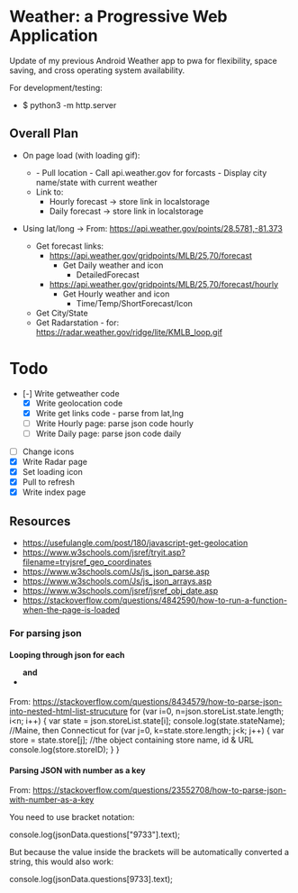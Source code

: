 # Weather: a Progressive Web Application

Update of my previous Android Weather app to pwa for flexibility, space saving, and cross operating system availability.


For development/testing: 
- $ python3 -m http.server

## Overall Plan

- On page load (with loading gif):
  - <body onload="getWeather()">  
    - Pull location
    - Call api.weather.gov for forcasts
    - Display city name/state with current weather
  - Link to:
    - Hourly forecast -> store link in localstorage
    - Daily forecast -> store link in localstorage

- Using lat/long -> From: https://api.weather.gov/points/28.5781,-81.373
	- Get forecast links:
	  - https://api.weather.gov/gridpoints/MLB/25,70/forecast
		- Get Daily weather and icon
			- DetailedForecast
	  - https://api.weather.gov/gridpoints/MLB/25,70/forecast/hourly
		- Get Hourly weather and icon
			- Time/Temp/ShortForecast/Icon
	- Get City/State
	- Get Radarstation - for: https://radar.weather.gov/ridge/lite/KMLB_loop.gif

# Todo

- [-] Write getweather code
  - [X] Write geolocation code
  - [X] Write get links code - parse from lat,lng
  - [ ] Write Hourly page: parse json code hourly
  - [ ] Write Daily page: parse json code daily
- [ ] Change icons
- [X] Write Radar page
- [X] Set loading icon
- [X] Pull to refresh
- [X] Write index page

## Resources

- https://usefulangle.com/post/180/javascript-get-geolocation
- https://www.w3schools.com/jsref/tryit.asp?filename=tryjsref_geo_coordinates
- https://www.w3schools.com/Js/js_json_parse.asp
- https://www.w3schools.com/Js/js_json_arrays.asp
- https://www.w3schools.com/jsref/jsref_obj_date.asp
- https://stackoverflow.com/questions/4842590/how-to-run-a-function-when-the-page-is-loaded

### For parsing json

#### Looping through json for each <ul> and <li>
From: https://stackoverflow.com/questions/8434579/how-to-parse-json-into-nested-html-list-strucuture
for (var i=0, n=json.storeList.state.length; i<n; i++) {
    var state = json.storeList.state[i];
    console.log(state.stateName); //Maine, then Connecticut
    for (var j=0, k=state.store.length; j<k; j++) {
        var store = state.store[j]; //the object containing store name, id & URL
        console.log(store.storeID);
    }
}


#### Parsing JSON with number as a key
From: https://stackoverflow.com/questions/23552708/how-to-parse-json-with-number-as-a-key

You need to use bracket notation:

console.log(jsonData.questions["9733"].text);

But because the value inside the brackets will be automatically converted a string, this would also work:

console.log(jsonData.questions[9733].text);
